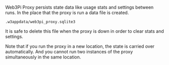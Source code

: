 
Web3Pi Proxy persists state data like usage stats and settings between runs.
In the place that the proxy is run a data file is created.
```
.w3appdata/web3pi_proxy.sqlite3
```
It is safe to delete this file when the proxy is down in order to clear stats and settings.

Note that if you run the proxy in a new location, the state is carried over automatically.
And you cannot run two instances of the proxy simultaneously in the same location.
